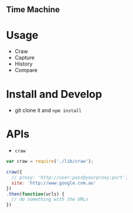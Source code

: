 Time Machine
---------------------

# Usage
- Craw
- Capture
- History
- Compare

# Install and Develop
- git clone it and `npm install`

# APIs

- `craw`
```js
var craw = require('./lib/craw');

craw({
  // proxy: 'http://user:pass@yourproxy:port',
  site: 'http://www.google.com.au'
})
.then(function(urls) {
  // do something with the URLs
})
```

